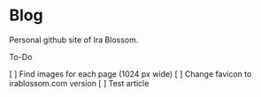 Blog
====

Personal github site of Ira Blossom.

To-Do

[ ] Find images for each page (1024 px wide)
[ ] Change favicon to irablossom.com version
[ ] Test article